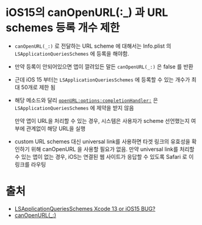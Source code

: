 # iOS15의 canOpenURL(:_) 과 URL schemes 등록 개수 제한 

-  `canOpenURL(_:)` 로 전달하는 URL scheme 에 대해서는 Info.plist 의 `LSApplicationQueriesSchemes` 에 등록을 해야함. 

- 만약 등록이 안되어있으면 앱이 깔려있든 말든 `canOpenURL(_:)` 은 false 를 반환

- 근데 iOS 15 부터는  `LSApplicationQueriesSchemes` 에 등록할 수 있는 개수가 최대 50개로 제한 됨

- 해당 메소드와 달리 [`openURL:options:completionHandler:`](https://developer.apple.com/documentation/uikit/uiapplication/1648685-openurl?language=objc) 은  `LSApplicationQueriesSchemes` 에 제약을 받지 않음

  만약 앱이 URL을 처리할 수 있는 경우, 시스템은 사용자가 scheme 선언했는지 여부에 관계없이 해당 URL을 실행

- custom URL schemes 대신 universal link를 사용하면 타겟 링크의 유효성을 확인하기 위해 canOpenURL 을 사용할 필요가 없음. 만약 universal link를 처리할 수 있는 앱이 없는 경우, iOS는 연결된 웹 사이트가 응답할 수 있도록 Safari 로 이 링크를 라우팅



# 출처

- [LSApplicationQueriesSchemes Xcode 13 or iOS15 BUG?](https://stackoverflow.com/questions/69370895/lsapplicationqueriesschemes-xcode-13-or-ios15-bug)
- [canOpenURL(_:)](https://developer.apple.com/documentation/uikit/uiapplication/1622952-canopenurl)
